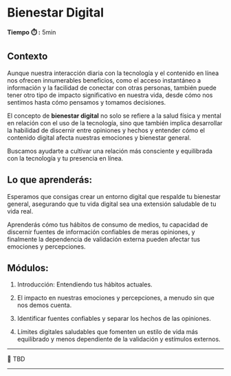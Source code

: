 # Bienestar Digital

**Tiempo :stopwatch: :** 5min

## Contexto

Aunque nuestra interacción diaria con la tecnología y el contenido en línea nos ofrecen innumerables beneficios, como el acceso instantáneo a información y la facilidad de conectar con otras personas, también puede tener otro tipo de impacto significativo en nuestra vida, desde cómo nos sentimos hasta cómo pensamos y tomamos decisiones. 

El concepto de **bienestar digital** no solo se refiere a la salud física y mental en relación con el uso de la tecnología, sino que también implica desarrollar la habilidad de discernir entre opiniones y hechos y entender cómo el contenido digital afecta nuestras emociones y bienestar general.

Buscamos ayudarte a cultivar una relación más consciente y equilibrada con la tecnología y tu presencia en línea.

## Lo que aprenderás:

Esperamos que consigas crear un entorno digital que respalde tu bienestar general, asegurando que tu vida digital sea una extensión saludable de tu vida real.

Aprenderás cómo tus hábitos de consumo de medios, tu capacidad de discernir fuentes de información confiables de meras opiniones, y finalmente la dependencia de validación externa pueden afectar tus emociones y percepciones.

## Módulos:

1. Introducción: Entendiendo tus hábitos actuales.

2. El impacto en nuestras emociones y percepciones, a menudo sin que nos demos cuenta.

3. Identificar fuentes confiables y separar los hechos de las opiniones.

4. Límites digitales saludables que fomenten un estilo de vida más equilibrado y menos dependiente de la validación y estímulos externos.

---

:seedling: TBD

--- 
